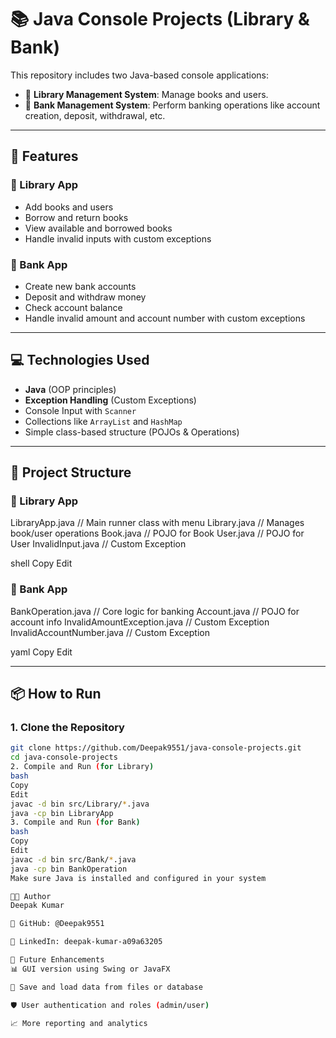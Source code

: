 # 📚 Java Console Projects (Library & Bank)

This repository includes two Java-based console applications:
- 📖 **Library Management System**: Manage books and users.
- 🏦 **Bank Management System**: Perform banking operations like account creation, deposit, withdrawal, etc.

---

## 🚀 Features

### 📖 Library App
- Add books and users
- Borrow and return books
- View available and borrowed books
- Handle invalid inputs with custom exceptions

### 🏦 Bank App
- Create new bank accounts
- Deposit and withdraw money
- Check account balance
- Handle invalid amount and account number with custom exceptions

---

## 💻 Technologies Used

- **Java** (OOP principles)
- **Exception Handling** (Custom Exceptions)
- Console Input with `Scanner`
- Collections like `ArrayList` and `HashMap`
- Simple class-based structure (POJOs & Operations)

---

## 📁 Project Structure

### 📖 Library App

LibraryApp.java // Main runner class with menu
Library.java // Manages book/user operations
Book.java // POJO for Book
User.java // POJO for User
InvalidInput.java // Custom Exception

shell
Copy
Edit

### 🏦 Bank App

BankOperation.java // Core logic for banking
Account.java // POJO for account info
InvalidAmountException.java // Custom Exception
InvalidAccountNumber.java // Custom Exception

yaml
Copy
Edit

---

## 📦 How to Run

### 1. Clone the Repository

```bash
git clone https://github.com/Deepak9551/java-console-projects.git
cd java-console-projects
2. Compile and Run (for Library)
bash
Copy
Edit
javac -d bin src/Library/*.java
java -cp bin LibraryApp
3. Compile and Run (for Bank)
bash
Copy
Edit
javac -d bin src/Bank/*.java
java -cp bin BankOperation
Make sure Java is installed and configured in your system

🧑‍💻 Author
Deepak Kumar

🔗 GitHub: @Deepak9551

💼 LinkedIn: deepak-kumar-a09a63205

🌱 Future Enhancements
📊 GUI version using Swing or JavaFX

📁 Save and load data from files or database

🛡️ User authentication and roles (admin/user)

📈 More reporting and analytics

